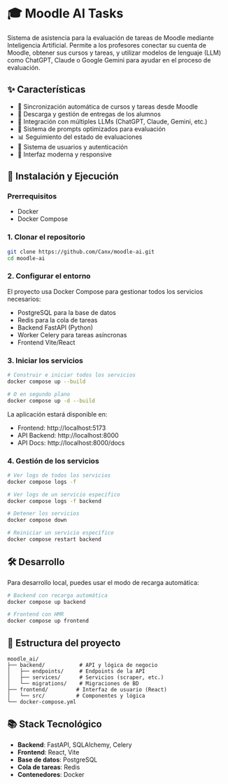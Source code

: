 # 🎓 Moodle AI Tasks

Sistema de asistencia para la evaluación de tareas de Moodle mediante Inteligencia Artificial. Permite a los profesores conectar su cuenta de Moodle, obtener sus cursos y tareas, y utilizar modelos de lenguaje (LLM) como ChatGPT, Claude o Google Gemini para ayudar en el proceso de evaluación.

## ✨ Características

- 🔄 Sincronización automática de cursos y tareas desde Moodle
- 📝 Descarga y gestión de entregas de los alumnos
- 🤖 Integración con múltiples LLMs (ChatGPT, Claude, Gemini, etc.)
- 🎯 Sistema de prompts optimizados para evaluación
- 📊 Seguimiento del estado de evaluaciones
- 🔐 Sistema de usuarios y autenticación
- 🎨 Interfaz moderna y responsive

## 🚀 Instalación y Ejecución

### Prerrequisitos

- Docker
- Docker Compose

### 1. Clonar el repositorio

```bash
git clone https://github.com/Canx/moodle-ai.git
cd moodle-ai
```

### 2. Configurar el entorno

El proyecto usa Docker Compose para gestionar todos los servicios necesarios:

- PostgreSQL para la base de datos
- Redis para la cola de tareas
- Backend FastAPI (Python)
- Worker Celery para tareas asíncronas
- Frontend Vite/React

### 3. Iniciar los servicios

```bash
# Construir e iniciar todos los servicios
docker compose up --build

# O en segundo plano
docker compose up -d --build
```

La aplicación estará disponible en:
- Frontend: http://localhost:5173
- API Backend: http://localhost:8000
- API Docs: http://localhost:8000/docs

### 4. Gestión de los servicios

```bash
# Ver logs de todos los servicios
docker compose logs -f

# Ver logs de un servicio específico
docker compose logs -f backend

# Detener los servicios
docker compose down

# Reiniciar un servicio específico
docker compose restart backend
```

## 🛠️ Desarrollo

Para desarrollo local, puedes usar el modo de recarga automática:

```bash
# Backend con recarga automática
docker compose up backend

# Frontend con HMR
docker compose up frontend
```

## 📝 Estructura del proyecto

```
moodle_ai/
├── backend/           # API y lógica de negocio
│   ├── endpoints/     # Endpoints de la API
│   ├── services/      # Servicios (scraper, etc.)
│   └── migrations/    # Migraciones de BD
├── frontend/         # Interfaz de usuario (React)
│   └── src/          # Componentes y lógica
└── docker-compose.yml
```

## 📚 Stack Tecnológico

- **Backend**: FastAPI, SQLAlchemy, Celery
- **Frontend**: React, Vite
- **Base de datos**: PostgreSQL
- **Cola de tareas**: Redis
- **Contenedores**: Docker
